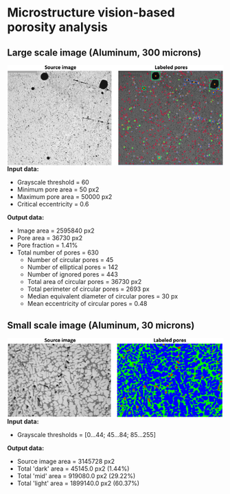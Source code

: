 # Microstructure vision-based porosity analysis

## Large scale image (Aluminum, 300 microns)

<img align="left" alt="Large scale image (Aluminum, 300 microns)" src="readme_images/large_scale_aluminum_300_microns.png"/>

<br><br>

**Input data:**

- Grayscale threshold = 60
- Minimum pore area = 50 px2
- Maximum pore area = 50000 px2
- Critical eccentricity = 0.6

**Output data:**

- Image area = 2595840 px2
- Pore area  = 36730 px2
- Pore fraction = 1.41%
- Total number of pores = 630
    - Number of circular pores = 45
    - Number of elliptical pores = 142
    - Number of ignored pores = 443
    - Total area of circular pores = 36730 px2
    - Total perimeter of circular pores = 2693 px
    - Median equivalent diameter of circular pores = 30 px
    - Mean eccentricity of circular pores = 0.48




## Small scale image (Aluminum, 30 microns)

<img align="left" alt="Large scale image (Aluminum, 30 microns)" src="readme_images/small_scale_aluminum_30_microns.png"/>

<br><br>

**Input data:**

- Grayscale thresholds = [0…44; 45…84; 85…255]

**Output data:**

- Source image area = 3145728 px2
- Total 'dark' area = 45145.0 px2 (1.44%)
- Total 'mid' area = 919080.0 px2 (29.22%)
- Total 'light' area = 1899140.0 px2 (60.37%)






